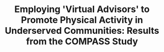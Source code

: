 ---
name: "Employing 'Virtual Advisors' To Promote Physical"
title: "Employing 'Virtual Advisors' to Promote Physical Activity in Underserved Communities: Results from the COMPASS Study"
journal: "journal name" 
project: ["Computer-Based Physical Activity Advice for Ethnic Minority Aging Adults"]
event: "Society for Behavioral Medicine (SBM) annual meeting (abstract)"
authors:
- name: "King, A."
- name: "Bickmore, T."
- name: "Campero, I."
- name: "Pruitt, L."
- name: "Yin, L."
year: 2011
resources:
- name: "king11"
  src: "king11.pdf"
external_url: null
draft: false 
headless: true
---